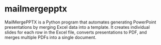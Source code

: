 # mailmergepptx
MailMergePPTX is a Python program that automates generating PowerPoint presentations by merging Excel data into a template. It creates individual slides for each row in the Excel file, converts presentations to PDF, and merges multiple PDFs into a single document.
